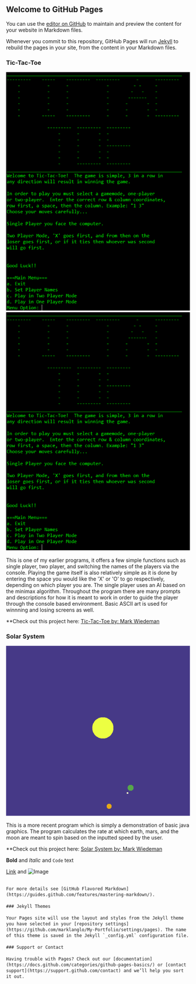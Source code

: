 ## Welcome to GitHub Pages

You can use the [editor on GitHub](https://github.com/marklanglo/My-Portfolio/edit/gh-pages/index.md) to maintain and preview the content for your website in Markdown files.

Whenever you commit to this repository, GitHub Pages will run [Jekyll](https://jekyllrb.com/) to rebuild the pages in your site, from the content in your Markdown files.

### Tic-Tac-Toe
![](https://github.com/marklanglo/TicTacToe/blob/main/Screenshots/tictactoe1.PNG)
![Image](https://github.com/marklanglo/TicTacToe/blob/main/Screenshots/tictactoe1.PNG)

   This is one of my earlier programs, it offers a few simple functions such as single player, two player, and switching the names of the players via the console.  Playing the game itself is also relatively simple as it is done by entering the space you would like the 'X' or 'O' to go respectively, depending on which player you are. 
   The single player uses an AI based on the minimax algorithm.  Throughout the program there are many prompts and descriptions for how it is meant to work in order to guide the player through the console based environment.  Basic ASCII art is used for winnning and losing screens as well.

**Check out this project here: [Tic-Tac-Toe by: Mark Wiedeman](https://github.com/marklanglo/TicTacToe/tree/main)

### Solar System
![](https://github.com/marklanglo/My-Portfolio/blob/gh-pages/screenshots/SolarSystem.gif)
        
   This is a more recent program which is simply a demonstration of basic java graphics.  The program calculates the rate at which earth, mars, and the moon are meant to spin based on the inputted speed by the user.

**Check out this project here: [Solar System by: Mark Wiedeman](https://github.com/marklanglo/TicTacToe/tree/main)

**Bold** and _Italic_ and `Code` text

[Link](url) and ![Image](src)
```

For more details see [GitHub Flavored Markdown](https://guides.github.com/features/mastering-markdown/).

### Jekyll Themes

Your Pages site will use the layout and styles from the Jekyll theme you have selected in your [repository settings](https://github.com/marklanglo/My-Portfolio/settings/pages). The name of this theme is saved in the Jekyll `_config.yml` configuration file.

### Support or Contact

Having trouble with Pages? Check out our [documentation](https://docs.github.com/categories/github-pages-basics/) or [contact support](https://support.github.com/contact) and we’ll help you sort it out.
